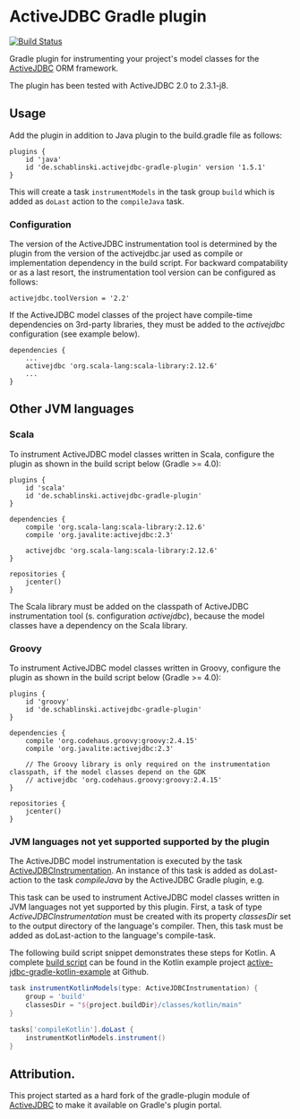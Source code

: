 # ActiveJDBC Gradle plugin

<div align="left">

[![Build Status](https://travis-ci.com/cschabl/activejdbc-gradle-plugin.svg?branch=master)](https://travis-ci.com/cschabl/activejdbc-gradle-plugin)

</div>

Gradle plugin for instrumenting your project's model classes for the [ActiveJDBC](http://javalite.io/activejdbc) ORM framework.

The plugin has been tested with ActiveJDBC 2.0 to 2.3.1-j8.

## Usage

Add the plugin in addition to Java plugin to the build.gradle file as follows:

```
plugins {
    id 'java'
    id 'de.schablinski.activejdbc-gradle-plugin' version '1.5.1'
}
```

This will create a task `instrumentModels` in the task group `build` which is added as `doLast` action to the `compileJava` task.

### Configuration

The version of the ActiveJDBC instrumentation tool is determined by the plugin from the version of the activejdbc.jar used as compile or implementation dependency in the build script.
For backward compatability or as a last resort, the instrumentation tool version can be configured as follows:

```
activejdbc.toolVersion = '2.2'
```

If the ActiveJDBC model classes of the project have compile-time dependencies on 3rd-party libraries, they must be added to the _activejdbc_ configuration (see example below).

```
dependencies {
    ...
    activejdbc 'org.scala-lang:scala-library:2.12.6'
    ...
}
```

## Other JVM languages

### Scala

To instrument ActiveJDBC model classes written in Scala, configure the plugin as shown in the build script below (Gradle >= 4.0):

```
plugins {
    id 'scala'
    id 'de.schablinski.activejdbc-gradle-plugin'
}   

dependencies {
    compile 'org.scala-lang:scala-library:2.12.6'
    compile 'org.javalite:activejdbc:2.3'
    
    activejdbc 'org.scala-lang:scala-library:2.12.6'
}

repositories {
    jcenter()
}
```

The Scala library must be added on the classpath of ActiveJDBC instrumentation tool (s. configuration _activejdbc_), because the model classes have a dependency on the Scala library.

### Groovy

To instrument ActiveJDBC model classes written in Groovy, configure the plugin as shown in the build script below (Gradle >= 4.0):

```
plugins {
    id 'groovy'
    id 'de.schablinski.activejdbc-gradle-plugin'
}   

dependencies {
    compile 'org.codehaus.groovy:groovy:2.4.15'
    compile 'org.javalite:activejdbc:2.3'
    
    // The Groovy library is only required on the instrumentation classpath, if the model classes depend on the GDK
    // activejdbc 'org.codehaus.groovy:groovy:2.4.15'
}

repositories {
    jcenter()
}
```

### JVM languages not yet supported supported by the plugin

The ActiveJDBC model instrumentation is executed by the task [ActiveJDBCInstrumentation](./src/main/groovy/de/schablinski/gradle/activejdbc/ActiveJDBCInstrumentation.groovy).
An instance of this task is added as doLast-action to the task _compileJava_ by the ActiveJDBC Gradle plugin, e.g.

This task can be used to instrument ActiveJDBC model classes written in JVM languages not yet supported by this plugin.
First, a task of type _ActiveJDBCInstrumentation_ must be created with its property _classesDir_ set to the output directory of the language's compiler.
Then, this task must be added as doLast-action to the language's compile-task. 

The following build script snippet demonstrates these steps for Kotlin. 
A complete [build script](https://github.com/cschabl/active-jdbc-gradle-kotlin-example/blob/master/build.gradle) can be found in the Kotlin example project [active-jdbc-gradle-kotlin-example](https://github.com/cschabl/active-jdbc-gradle-kotlin-example) at Github.

```groovy
task instrumentKotlinModels(type: ActiveJDBCInstrumentation) {
    group = 'build'
    classesDir = "${project.buildDir}/classes/kotlin/main"
}

tasks['compileKotlin'].doLast {
    instrumentKotlinModels.instrument()
}
```

## Attribution.

This project started as a hard fork of the gradle-plugin module of [ActiveJDBC](http://javalite.io/activejdbc) to make it available on Gradle's plugin portal.